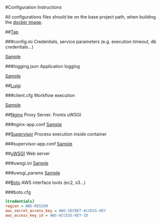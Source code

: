 #Configuration Instructions

All configurations files should be on the base project path, when building the [docker image](../Dockerfile).

##[Tap](https://github.com/predictry/tapirus)

###config.ini
Credentials, service parameters (e.g. execution timeout, db credentials...)

[Sample](../conf/config.ini)

###logging.json
Application logging

[Sample](../conf/logging.json)


##[Luigi](https://github.com/spotify/luigi)

###client.cfg
Workflow execution

[Sample](../conf/client.cfg)


##[Nginx](https://github.com/nginx/nginx)
Proxy Server. Fronts uWSGI

###nginx-app.conf
[Sample](../conf/nginx-app.conf)


##[Supervisor](https://github.com/Supervisor/supervisor)
Process execution inside container

###supervisor-app.conf
[Sample](../conf/supervisor-app.conf)


##[uWSGI](https://github.com/unbit/uwsgi)
Web server

###uwsgi.ini
[Sample](../conf/uwsgi.ini)

###uwsgi_params
[Sample](../conf/uwsgi_params)


##[Boto](https://github.com/boto/boto)
AWS interface tools (ec2, s3...)

###boto.cfg

```ini
[Credentials]
region = AWS-REGION
aws_secret_access_key = AWS-SECRET-ACCESS-KEY
aws_access_key_id = AWS-ACCESS-KEY-ID
```